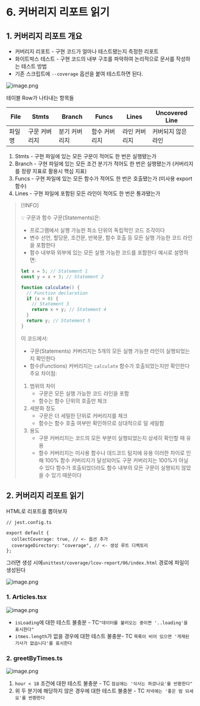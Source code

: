 # 6. 커버리지 리포트 읽기

## 1. 커버리지 리포트 개요

- 커버리지 리포트 - 구현 코드가 얼마나 테스트됐는지 측정한 리포트
- 화이트박스 테스트 - 구현 코드의 내부 구조를 파악하여 논리적으로 문서를 작성하는 테스트 방법
- 기존 스크립트에 `--coverage` 옵션을 붙여 테스트하면 된다.

![image.png](6%20%E1%84%8F%E1%85%A5%E1%84%87%E1%85%A5%E1%84%85%E1%85%B5%E1%84%8C%E1%85%B5%20%E1%84%85%E1%85%B5%E1%84%91%E1%85%A9%E1%84%90%E1%85%B3%20%E1%84%8B%E1%85%B5%E1%86%B0%E1%84%80%E1%85%B5%201a38c7b909f280b682a8eb41db0e9ade/image.png)

테이블 Row가 나타내는 항목들

| File   | Stmts         | Branch        | Funcs         | Lines         | Uncovered Line     |
| ------ | ------------- | ------------- | ------------- | ------------- | ------------------ |
| 파일명 | 구문 커버리지 | 분기 커버리지 | 함수 커버리지 | 라인 커버리지 | 커버되지 않은 라인 |

1. Stmts - 구현 파일에 있는 모든 구문이 적어도 한 번은 실행됐는가
2. Branch - 구현 파일에 있는 모든 조건 분기가 적어도 한 번은 실행됐는가 (커버리지를 정량 지표로 활용시 핵심 지표)
3. Funcs - 구현 파일에 있는 모든 함수가 적어도 한 번은 호출됐는가 (미사용 export 함수)
4. Lines - 구현 파일에 포함된 모든 라인이 적어도 한 번은 통과됐는가

> [!INFO]
>
> 💡 구문과 함수
> 구문(Statements)은:
>
> - 프로그램에서 실행 가능한 최소 단위의 독립적인 코드 조각이다
> - 변수 선언, 할당문, 조건문, 반복문, 함수 호출 등 모든 실행 가능한 코드 라인을 포함한다
> - 함수 내부와 외부에 있는 모든 실행 가능한 코드를 포함한다
>   예시로 설명하면:
>
> ```jsx
> let x = 5; // Statement 1
> const y = x + 3; // Statement 2
>
> function calculate() {
>   // Function declaration
>   if (x > 0) {
>     // Statement 3
>     return x + y; // Statement 4
>   }
>   return y; // Statement 5
> }
> ```
>
> 이 코드에서:
>
> - 구문(Statements) 커버리지는 5개의 모든 실행 가능한 라인이 실행되었는지 확인한다
> - 함수(Functions) 커버리지는 `calculate` 함수가 호출되었는지만 확인한다
>   주요 차이점:
>
> 1. 범위의 차이
>    - 구문은 모든 실행 가능한 코드 라인을 포함
>    - 함수는 함수 단위의 호출만 체크
> 2. 세분화 정도
>    - 구문은 더 세밀한 단위로 커버리지를 체크
>    - 함수는 함수 호출 여부만 확인하므로 상대적으로 덜 세밀함
> 3. 용도
>    - 구문 커버리지는 코드의 모든 부분이 실행되었는지 상세히 확인할 때 유용
>    - 함수 커버리지는 미사용 함수나 데드코드 탐지에 유용
>      이러한 차이로 인해 100% 함수 커버리지가 달성되어도 구문 커버리지는 100%가 아닐 수 있다
>      함수가 호출되었더라도 함수 내부의 모든 구문이 실행되지 않았을 수 있기 때문이다

## 2. 커버리지 리포트 읽기

HTML로 리포트를 뽑아보자

```tsx
// jest.config.ts

export default {
  collectCoverage: true, // <- 옵션 추가
  coverageDirectory: "coverage", // <- 생성 루트 디렉토리
};
```

그러면 생성 시에`unittest/coverage/lcov-report/06/index.html` 경로에 파일이 생성된다

![image.png](6%20%E1%84%8F%E1%85%A5%E1%84%87%E1%85%A5%E1%84%85%E1%85%B5%E1%84%8C%E1%85%B5%20%E1%84%85%E1%85%B5%E1%84%91%E1%85%A9%E1%84%90%E1%85%B3%20%E1%84%8B%E1%85%B5%E1%86%B0%E1%84%80%E1%85%B5%201a38c7b909f280b682a8eb41db0e9ade/image%201.png)

### 1. Articles.tsx

![image.png](6%20%E1%84%8F%E1%85%A5%E1%84%87%E1%85%A5%E1%84%85%E1%85%B5%E1%84%8C%E1%85%B5%20%E1%84%85%E1%85%B5%E1%84%91%E1%85%A9%E1%84%90%E1%85%B3%20%E1%84%8B%E1%85%B5%E1%86%B0%E1%84%80%E1%85%B5%201a38c7b909f280b682a8eb41db0e9ade/image%202.png)

- `isLoading`에 대한 테스트 불충분 - TC`"데이터를 불러오는 중이면 '..loading'을 표시한다"`
- `itmes.length`가 없을 경우에 대한 테스트 불충분- TC `목록이 비어 있으면 '게재된 기사가 없습니다'를 표시한다`

### 2. greetByTimes.ts

![image.png](6%20%E1%84%8F%E1%85%A5%E1%84%87%E1%85%A5%E1%84%85%E1%85%B5%E1%84%8C%E1%85%B5%20%E1%84%85%E1%85%B5%E1%84%91%E1%85%A9%E1%84%90%E1%85%B3%20%E1%84%8B%E1%85%B5%E1%86%B0%E1%84%80%E1%85%B5%201a38c7b909f280b682a8eb41db0e9ade/image%203.png)

1. `hour < 18` 조건에 대한 테스트 불충분 - TC `점심에는 '식사는 하셨나요'를 반환한다"`
2. 위 두 분기에 해당하지 않은 경우에 대한 테스트 불충분 - TC `저녁에는 '좋은 밤 되세요'를 반환한다`
